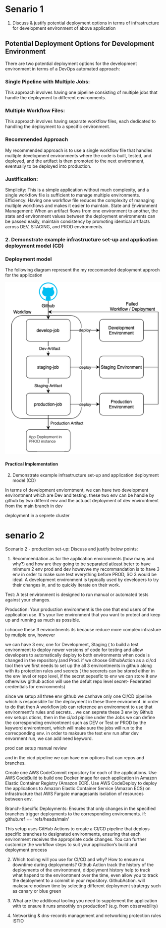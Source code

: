 # Senario 1

1. Discuss & justify potential deployment options in terms of infrastructure for development environment of above application 

## Potential Deployment Options for Development Environment
There are two potential deployment options for the development environment in terms of a DevOps automated approach:

### Single Pipeline with Multiple Jobs:

This approach involves having one pipeline consisting of multiple jobs that handle the deployment to different environments.

### Multiple Workflow Files:

This approach involves having separate workflow files, each dedicated to handling the deployment to a specific environment.

### Recommended Approach
My recommended approach is to use a single workflow file that handles multiple development environments where the code is built, tested, and deployed, and the artifact is then promoted to the next environment, eventually to be deployed into production.

### Justification:

Simplicity: This is a simple application without much complexity, and a single workflow file is sufficient to manage multiple environments.
Efficiency: Having one workflow file reduces the complexity of managing multiple workflows and makes it easier to maintain.
State and Environment Management: When an artifact flows from one environment to another, the state and environment values between the deployment environments can be passed easily, maintain consistency by promoting identical artifacts across DEV, STAGING, and PROD environments.



### 2. Demonstrate example infrastructure set-up and application deployment model (CD)

### Deployment model 
The following diagram represent the my reccomanded deployment approch for the application 

![alt text](image.png)

#### Practical Implementation


2. Demonstrate example infrastructure set-up and application deployment model (CD)

In terms of development enviorntment, we can have two development environtment which are Dev and testing. these two env can be handle by github by two differnt env and the actuact deployment of dev environtment from the main branch in dev 

deployment in a seprete cluster

# senario 2
Scenario 2 - production set-up: 
Discuss and justify below points: 
1. Recommendation as for the application environments (how many and why?) and how are they going to be separated 
 atleast beter to have minmum 2 env prod and dev howevwe my recommandation is to have 3 env in order to make sure test everything before PROD, SO 3 would be ideal. 
 A development environment is typically used by developers to try their changes in, and to quickly iterate on their work.

Test: A test environment is designed to run manual or automated tests against your changes.

Production: Your production environment is the one that end users of the application use. It's your live environment that you want to protect and keep up and running as much as possible.

 i chooce these 3 environtments its because reduce more complex infrasture by mutiple env, however 

we can have 3 env, one for Development, Staging ( to build a test environment to deploy newer versions of code for testing and allow developers to automatically deploy to both environments when code is changed in the repository.)and Prod.  if we choose GithubAction as a ci/cd tool then we first needs to set up the all 3 environtments in github along with its protection rules and secrets ( the secerets can be stored either in the env level or repo level, if the secret sepesfic to env we can store it env otherwisw github action will use the defult repo level secret- Federated credentials for environments) 

since we setup all three env github we canhave only one CI/CD pipeline which is responsible for the deployment in these three enviroment. in order to do that then A workflow job can reference an environment to use that environment's rules and secrets. . we can seprete these 3 env by Github env setups otions, then in the ci/cd piplline under the Jobs we can define the corresponding environtment such as DEV or Test or PROD by the keyword environtment, which will make sure the jobs will run to the correcponding env. in order to maksure the test env run after dev envorment run, we can add need keyword. 

prod can setup manual review 

and in the cicd pipeline we can have env options that can   repos and branches. 

Create one AWS CodeCommit repository for each of the applications. Use AWS CodeBuild to build one Docker image for each application in Amazon Elastic Container Registry (Amazon ECR). Use AWS CodeDeploy to deploy the applications to Amazon Elastic Container Service (Amazon ECS) on infrastructure that AWS Fargate managesants
isolation of resources between env. 

Branch-Specific Deployments: Ensures that only changes in the specified branches trigger deployments to the corresponding environments.
  if: github.ref == 'refs/heads/main'

  This setup uses GitHub Actions to create a CI/CD pipeline that deploys specific branches to designated environments, ensuring that each environment receives the appropriate code changes. You can further customize the workflow steps to suit your application’s build and deployment process

2. Which tooling will you use for CI/CD and why? How to ensure no downtime during deployments? 
Github Action track the history of the deployments of the environtment, didpolyment history help to track what hapend to the environtment over the time, even allow you to track the deployment to a commit in your repository. 
GithubAction. will makesure nodown time by selecting different deployment stratergy such as canary or blue green 
3. What are the additional tooling you need to supplement the application with to ensure it runs smoothly on production? (e.g. from observability) 

4. Networking & dns-records management and networking protection rules 
ISTIO
